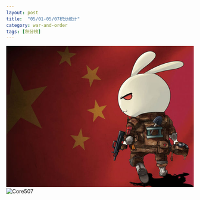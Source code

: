 ```yaml
---
layout: post
title:  "05/01-05/07积分统计"
category: war-and-order
tags: [积分榜]
---
```

![Logo](/media/files/2017/03/24/logo.jpg)
![Core507](/media/files/2017/05/07/507.png)